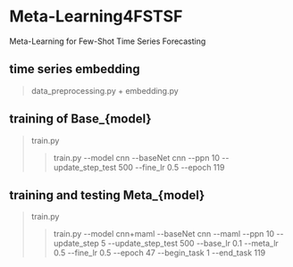 # Meta-Learning4FSTSF
Meta-Learning for Few-Shot Time Series Forecasting

## time series embedding
> data_preprocessing.py + embedding.py

## training of Base_{model}
> train.py
> > train.py --model cnn --baseNet cnn --ppn 10 --update_step_test 500 --fine_lr 0.5 --epoch 119

## training and testing Meta_{model}
> train.py
> > train.py --model cnn+maml --baseNet cnn --maml --ppn 10 --update_step 5  --update_step_test 500 --base_lr 0.1 --meta_lr 0.5 --fine_lr 0.5 --epoch 47 --begin_task 1 --end_task 119